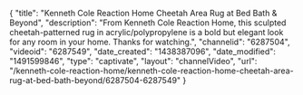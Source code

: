 {
    "title": "Kenneth Cole Reaction Home Cheetah Area Rug at Bed Bath & Beyond",
    "description": "From Kenneth Cole Reaction Home, this sculpted cheetah-patterned rug in acrylic\/polypropylene is a bold but elegant look for any room in your home. Thanks for watching.",
    "channelid": "6287504",
    "videoid": "6287549",
    "date_created": "1438387096",
    "date_modified": "1491599846",
    "type": "captivate",
    "layout": "channelVideo",
    "url": "\/kenneth-cole-reaction-home\/kenneth-cole-reaction-home-cheetah-area-rug-at-bed-bath-beyond\/6287504-6287549"
}